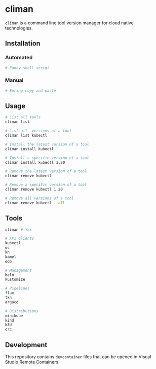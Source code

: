 # climan

`climan` is a command line tool version manager for cloud native technologies.

## Installation
### Automated
```bash
# Fancy shell script
```

### Manual
```bash
# Boring copy and paste
```

## Usage
```bash
# List all tools
climan list

# List all  versions of a tool
climan list kubectl

# Install the latest version of a tool
climan install kubectl

# Install a specific version of a tool
climan install kubectl 1.20

# Remove the latest version of a tool
climan remove kubectl

# Remove a specific version of a tool
climan remove kubectl 1.20

# Remove all versions of a tool
climan remove kubectl --all
```

## Tools
```bash
climan # Yes

# API Clients
kubectl
oc
kn
kamel
odo

# Management
helm
kustomize

# Pipelines
flux
tkn
argocd

# Distributions
minikube
kind
k3d
crc
```
## Development
This repository contains `devcontainer` files that can be opened in Visual Studio Remote Containers.
